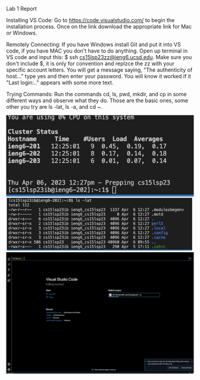 Lab 1 Report

Installing VS Code:
Go to https://code.visualstudio.com/ to begin the installation process.
Once on the link download the appropriate link for Mac or Windows.

Remotely Connecting:
If you have Windows install Git and put it into VS code, if you have MAC you don't have to do anything. 
Open up terminal in VS code and input this: $ ssh cs15lsp23zz@ieng6.ucsd.edu. 
Make sure you don't include $, it is only for convention and replzce the zz with your specific account letters.
You will get a message saying, "The authenticity of host..." type yes and then enter your password.
You will know it worked if it "Last login:.." appears with some more text.

Trying Commands:
Run the commands cd, ls, pwd, mkdir, and cp in some different ways and observe what they do.
Those are the basic ones, some other you try are ls -lat, ls -a, and cd ~.

![Image](CSE15L1-ExCode.png)
![Image](CSE15LTryingCommands.png)
![Image](CSE15L1-VSCode.png)

